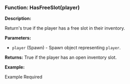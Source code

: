 ### Function: HasFreeSlot(player)

**Description:**

Return's true if the player has a free slot in their inventory.

**Parameters:**
- `player` (Spawn) - Spawn object representing `player`.

**Returns:** True if the player has an open inventory slot.

**Example:**

Example Required
